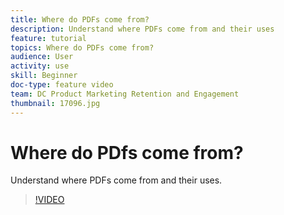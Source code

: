 ```yaml
---
title: Where do PDFs come from?
description: Understand where PDFs come from and their uses
feature: tutorial
topics: Where do PDFs come from?
audience: User
activity: use
skill: Beginner
doc-type: feature video
team: DC Product Marketing Retention and Engagement
thumbnail: 17096.jpg
---
```


# Where do PDfs come from?

Understand where PDFs come from and their uses.

>[!VIDEO](https://video.tv.adobe.com/v/17096/?learn=on?hidetitle=true)